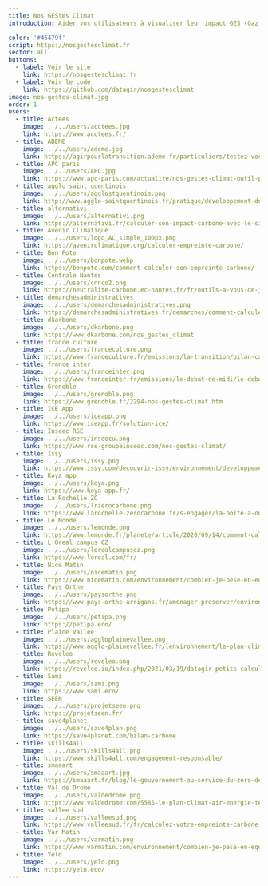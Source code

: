 ```yaml
---
title: Nos GEStes Climat
introduction: Aider vos utilisateurs à visualiser leur impact GES (Gaz à effet de serre) et à agir pour le réduire.<br/><br/>Développé en partenariat avec l'<a href="https://www.associationbilancarbone.fr/" target="_blank">Association Bilan Carbone</a>, ce simulateur vous permet d'évaluer votre empreinte carbone individuelle, puis de choisir des actions concrètes pour la réduire. Il est basé sur le modèle MicMac des associations <a href="https://avenirclimatique.org/" target="_blank">Avenir Climatique</a> et <a href="https://www.taca.asso.fr/" target="_blank">TaCa</a>.

color: '#46479f'
script: https://nosgestesclimat.fr
sector: all
buttons:
  - label: Voir le site
    link: https://nosgestesclimat.fr
  - label: Voir le code
    link: https://github.com/datagir/nosgestesclimat
image: nos-gestes-climat.jpg
order: 1
users:
  - title: Actees
    image: ../../users/acctees.jpg
    link: https://www.acctees.fr/
  - title: ADEME
    image: ../../users/ademe.jpg
    link: https://agirpourlatransition.ademe.fr/particuliers/testez-vos-connaissances/connaissez-empreinte-climat
  - title: APC paris
    image: ../../users/APC.jpg
    link: https://www.apc-paris.com/actualite/nos-gestes-climat-outil-pour-permettre-a-chacune-calculer-son-empreinte-carbone
  - title: agglo saint quentinois
    image: ../../users/agglostquentinois.png
    link: http://www.agglo-saintquentinois.fr/pratique/developpement-durable/le-plan-climat-air-energie-territorial-981.html
  - title: alternativi
    image: ../../users/alternativi.png
    link: https://alternativi.fr/calculer-son-impact-carbone-avec-le-simulateur-de-l-ademe/614
  - title: Avenir Climatique
    image: ../../users/logo_AC_simple_100px.png
    link: https://avenirclimatique.org/calculer-empreinte-carbone/
  - title: Bon Pote
    image: ../../users/bonpote.webp
    link: https://bonpote.com/comment-calculer-son-empreinte-carbone/
  - title: Centrale Nantes
    image: ../../users/cnnco2.png
    link: https://neutralite-carbone.ec-nantes.fr/fr/outils-a-vous-de-jouer/lempreinte-carbone-de-vos-activites-a-centrale-nantes
  - title: demarchesadministratives
    image: ../../users/demarchesadministratives.png
    link: https://demarchesadministratives.fr/demarches/comment-calculer-son-empreinte-carbone
  - title: dkarbone
    image: ../../users/dkarbone.png
    link: https://www.dkarbone.com/nos_gestes_climat
  - title: france culture
    image: ../../users/franceculture.png
    link: https://www.franceculture.fr/emissions/la-transition/bilan-carbone-en-dessous-de-la-moyenne
  - title: france inter
    image: ../../users/franceinter.png
    link: https://www.franceinter.fr/emissions/le-debat-de-midi/le-debat-de-midi-05-aout-2020
  - title: Grenoble
    image: ../../users/grenoble.png
    link: https://www.grenoble.fr/2294-nos-gestes-climat.htm
  - title: ICE App
    image: ../../users/iceapp.png
    link: https://www.iceapp.fr/solution-ice/
  - title: Inseec RSE
    image: ../../users/inseecu.png
    link: https://www.rse-groupeinseec.com/nos-gestes-climat/
  - title: Issy
    image: ../../users/issy.png
    link: https://www.issy.com/decouvrir-issy/environnement/developpement-durable/1-je-calcule-mon-empreinte-carbone
  - title: Koya app
    image: ../../users/koya.png
    link: https://www.koya-app.fr/
  - title: La Rochelle ZC
    image: ../../users/lrzerocarbone.png
    link: https://www.larochelle-zerocarbone.fr/s-engager/la-boite-a-outils-du-zero-carbone/nos-gestes-climat
  - title: Le Monde
    image: ../../users/lemonde.png
    link: https://www.lemonde.fr/planete/article/2020/09/14/comment-calculer-et-surtout-reduire-son-empreinte-carbone_6052039_3244.html
  - title: L'Oreal campus CZ
    image: ../../users/lorealcampuscz.png
    link: https://www.loreal.com/fr/
  - title: Nice Matin
    image: ../../users/nicematin.png
    link: https://www.nicematin.com/environnement/combien-je-pese-en-equivalent-carbone-et-comment-faire-pour-perdre-un-peu-de-poids-578029
  - title: Pays Orthe
    image: ../../users/paysorthe.png
    link: https://www.pays-orthe-arrigans.fr/amenager-preserver/environnement/participer-a-la-transition-ecologique-du-territoire.html
  - title: Petipa
    image: ../../users/petipa.png
    link: https://petipa.eco/
  - title: Plaine Vallee
    image: ../../users/aggloplainevallee.png
    link: https://www.agglo-plainevallee.fr/lenvironnement/le-plan-climat-air-energie/calculer-son-empreinte-carbone/
  - title: Reveleo
    image: ../../users/reveleo.png
    link: https://reveleo.io/index.php/2021/03/19/datagir-petits-calculateurs-grands-effets/
  - title: Sami
    image: ../../users/sami.png
    link: https://www.sami.eco/
  - title: SEEN
    image: ../../users/projetseen.png
    link: https://projetseen.fr/
  - title: save4planet
    image: ../../users/save4plan.png
    link: https://save4planet.com/bilan-carbone
  - title: skills4all
    image: ../../users/skills4all.png
    link: https://www.skills4all.com/engagement-responsable/
  - title: smaaart
    image: ../../users/smaaart.jpg
    link: https://smaaart.fr/blog/le-gouvernement-au-service-du-zero-dechet/
  - title: Val de Drome
    image: ../../users/valdedrome.png
    link: https://www.valdedrome.com/5585-le-plan-climat-air-energie-territorial.htm
  - title: vallee sud
    image: ../../users/valleesud.png
    link: https://www.valleesud.fr/fr/calculez-votre-empreinte-carbone
  - title: Var Matin
    image: ../../users/varmatin.png
    link: https://www.varmatin.com/environnement/combien-je-pese-en-equivalent-carbone-et-comment-faire-pour-perdre-un-peu-de-poids-578029
  - title: Yelo
    image: ../../users/yelo.png
    link: https://yelo.eco/
---
```

